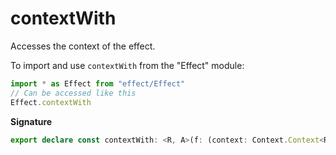 # contextWith

Accesses the context of the effect.

To import and use `contextWith` from the "Effect" module:

```ts
import * as Effect from "effect/Effect"
// Can be accessed like this
Effect.contextWith
```

**Signature**

```ts
export declare const contextWith: <R, A>(f: (context: Context.Context<R>) => A) => Effect<A, never, R>
```
